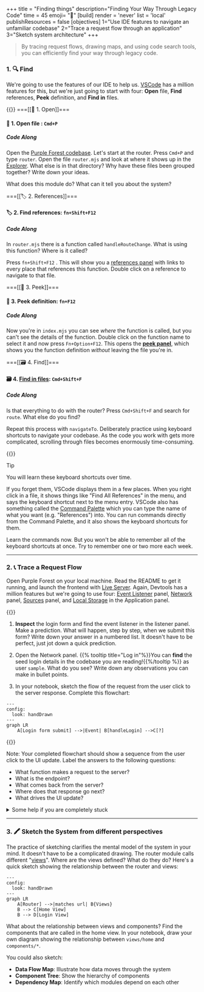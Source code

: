 +++
title = "Finding things"
description="Finding Your Way Through Legacy Code"
time = 45
emoji= "🧭"
[build]
  render = 'never'
  list = 'local'
  publishResources = false
[objectives]
    1="Use IDE features to navigate an unfamiliar codebase"
    2="Trace a request flow through an application"
    3="Sketch system architecture"
+++

> By tracing request flows, drawing maps, and using code search tools, you can efficiently find your way through legacy code.

### 1. 🔍 Find

We're going to use the features of our IDE to help us. [VSCode](https://code.visualstudio.com/docs/getstarted/getting-started) has a million features for this, but we're just going to start with four: **Open** file, **Find** references, **Peek** definition, and **Find in** files.

{{<tabs name="Code Along">}}
===[[📂 1. Open]]===

#### 📂 1. Open file : `Cmd+P`

##### Code Along

Open the [Purple Forest codebase](https://github.com/CodeYourFuture/Module-Legacy-Code). Let's start at the router. Press `Cmd+P` and type `router`. O*p*en the file `router.mjs` and look at where it shows up in the [Explorer](https://code.visualstudio.com/docs/getstarted/userinterface#_explorer-view). What else is in that directory? Why have these files been grouped together? Write down your ideas.

What does this module do? What can it tell you about the system?

===[[🏷 2. References]]===

#### 🏷 2. Find references: `fn+Shift+F12`

##### Code Along

In `router.mjs` there is a function called `handleRouteChange`. What is using this function? Where is it called?

Press `fn+Shift+F12` . This will show you a [references panel](https://code.visualstudio.com/docs/getstarted/tips-and-tricks#_go-to-references) with links to every place that references this function. Double click on a reference to navigate to that file.

===[[🫣 3. Peek]]===

#### 🫣 3. Peek definition: `fn+F12`

##### Code Along

Now you're in `index.mjs` you can see _where_ the function is called, but you can't see the details of the function. Double click on the function name to select it and now press `Fn+Option+F12`. This opens the **[peek panel](https://code.visualstudio.com/docs/editor/editingevolved#_peek)**, which shows you the function definition _without_ leaving the file you're in.

===[[🗃 4. Find]]===

#### 🗃 4. [Find in files](https://code.visualstudio.com/docs/editor/codebasics?source=post_page-----4e234d504dd--------------------------------#_search-across-files): `Cmd+Shift+F`

##### Code Along

Is that everything to do with the router? Press `Cmd+Shift+F` and search for `route`. What else do you find?

Repeat this process with `navigateTo`. Deliberately practice using keyboard shortcuts to navigate your codebase. As the code you work with gets more complicated, scrolling through files becomes enormously time-consuming.

{{</tabs>}}

> [!TIP]
>
> You will learn these keyboard shortcuts over time.
>
> If you forget them, VSCode displays them in a few places. When you right click in a file, it shows things like "Find All References" in the menu, and says the keyboard shortcut next to the menu entry. VSCode also has something called the [Command Palette](https://code.visualstudio.com/docs/getstarted/userinterface#_command-palette) which you can type the name of what you want (e.g. "References") into. You can run commands directly from the Command Palette, and it also shows the keyboard shortcuts for them.
>
> Learn the commands now. But you won't be able to remember all of the keyboard shortcuts at once. Try to remember one or two more each week.

---

### 2. 📞 Trace a Request Flow

Open Purple Forest on your local machine. Read the README to get it running, and launch the frontend with [Live Server](https://marketplace.visualstudio.com/items?itemName=ritwickdey.LiveServer). Again, Devtools has a million features but we're going to use four: [Event Listener](https://developer.chrome.com/blog/easily-jump-to-event-listeners) panel, [Network](https://developer.chrome.com/docs/devtools/network) panel, [Sources](https://developer.chrome.com/docs/devtools/sources) panel, and [Local Storage](https://developer.chrome.com/docs/devtools/storage/localstorage) in the Application panel.

{{<note type="Activity" title="Code Along">}}

1. **Inspect** the login form and find the event listener in the listener panel. Make a prediction. What will happen, step by step, when we submit this form? Write down your answer in a numbered list. It doesn't have to be perfect, just jot down a quick prediction.

2. Open the Network panel. {{% tooltip title="Log in"%}}You can **find** the seed login details in the codebase you are reading!{{%/tooltip %}} as user `sample`. What do you see? Write down any observations you can make in bullet points.

3. In your notebook, sketch the flow of the request from the user click to the server response. Complete this flowchart:

```mermaid
---
config:
  look: handDrawn
---
graph LR
    A[Login form submit] -->|Event| B[handleLogin] -->C[?]
```

{{</note>}}

Note: Your completed flowchart should show a sequence from the user click to the UI update. Label the answers to the following questions:

- What function makes a request to the server?
- What is the endpoint?
- What comes back from the server?
- Where does that response go next?
- What drives the UI update?

<details>
<summary>Some help if you are completely stuck</summary>
Login form submit --> handleLogin --> Sends form data to apiService.login --> Fetches token & success from /login --> calls updateState --> State updates, persists to localStorage, dispatches state-change event --> Router listens for event and --> calls Home View --> clears page with Destroy, then calls Render --> renders Profile, Timeline, and Logout components with current State

Add a [`console.trace();` ](https://developer.mozilla.org/en-US/docs/Web/API/console/trace_static)to the home view to help you trace the flow.

</details>

---

### 3. 🖍 Sketch the System from different perspectives

The practice of sketching clarifies the mental model of the system in your mind. It doesn't have to be a complicated drawing. The router module calls different "[views](https://medium.com/front-end-weekly/what-is-a-view-in-web-application-6a2836eed4eb)". Where are the views defined? What do they do? Here's a quick sketch showing the relationship between the router and views:

```mermaid
---
config:
  look: handDrawn
---
graph LR
    A[Router] -->|matches url| B{Views}
    B --> C[Home View]
    B --> D[Login View]
```

What about the relationship between views and components? Find the components that are called in the home view. In your notebook, draw your own diagram showing the relationship between `views/home` and `components/*`.

You could also sketch:

- **Data Flow Map**: Illustrate how data moves through the system
- **Component Tree**: Show the hierarchy of components
- **Dependency Map**: Identify which modules depend on each other
